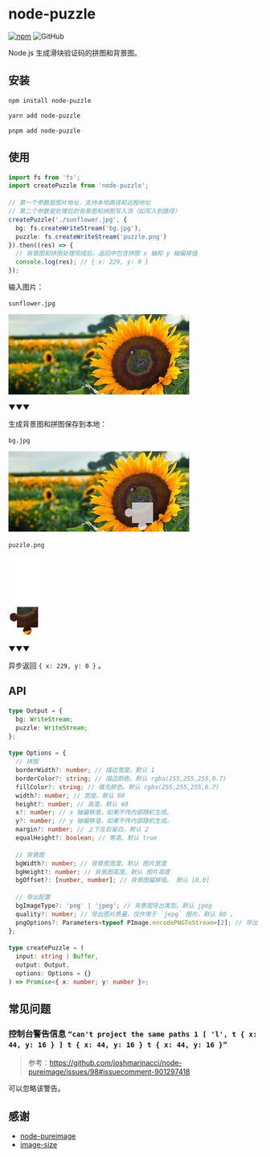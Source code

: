 # node-puzzle

[![npm][npm]][npm-url] ![GitHub](https://img.shields.io/github/license/caijf/node-puzzle.svg)

Node.js 生成滑块验证码的拼图和背景图。

## 安装

```shell
npm install node-puzzle
```

```shell
yarn add node-puzzle
```

```shell
pnpm add node-puzzle
```

## 使用

```typescript
import fs from 'fs';
import createPuzzle from 'node-puzzle';

// 第一个参数是图片地址，支持本地路径和远程地址
// 第二个参数是处理后的背景图和拼图写入流（如写入到路径）
createPuzzle('./sunflower.jpg', {
  bg: fs.createWriteStream('bg.jpg'),
  puzzle: fs.createWriteStream('puzzle.png')
}).then((res) => {
  // 背景图和拼图处理完成后，返回中包含拼图 x 轴和 y 轴偏移值
  console.log(res); // { x: 229, y: 0 }
});
```

输入图片：

`sunflower.jpg`

![origin](./docs/sunflower.jpg)

▼▼▼

生成背景图和拼图保存到本地：

`bg.jpg`

![bg](./docs/bg.jpg)

`puzzle.png`

![puzzle](./docs/puzzle.png)

▼▼▼

异步返回 `{ x: 229, y: 0 }` 。

## API

```typescript
type Output = {
  bg: WriteStream;
  puzzle: WriteStream;
};

type Options = {
  // 拼图
  borderWidth?: number; // 描边宽度。默认 1
  borderColor?: string; // 描边颜色。默认 rgba(255,255,255,0.7)
  fillColor?: string; // 填充颜色。默认 rgba(255,255,255,0.7)
  width?: number; // 宽度。默认 60
  height?: number; // 高度。默认 60
  x?: number; // x 轴偏移值，如果不传内部随机生成。
  y?: number; // y 轴偏移值，如果不传内部随机生成。
  margin?: number; // 上下左右留白。默认 2
  equalHeight?: boolean; // 等高。默认 true

  // 背景图
  bgWidth?: number; // 背景图宽度。默认 图片宽度
  bgHeight?: number; // 背景图高度。默认 图片高度
  bgOffset?: [number, number]; // 背景图偏移值。 默认 [0,0]

  // 导出配置
  bgImageType?: 'png' | 'jpeg'; // 背景图导出类型。默认 jpeg
  quality?: number; // 导出图片质量，仅作用于 `jepg` 图片。默认 80 。
  pngOptions?: Parameters<typeof PImage.encodePNGToStream>[2]; // 导出 png 图片配置，仅作用于 `png` 图片。
};

type createPuzzle = (
  input: string | Buffer,
  output: Output,
  options: Options = {}
) => Promise<{ x: number; y: number }>;
```

## 常见问题

### 控制台警告信息 `“can't project the same paths 1 [ 'l', t { x: 44, y: 16 } ] t { x: 44, y: 16 } t { x: 44, y: 16 }”`

> 参考：<https://github.com/joshmarinacci/node-pureimage/issues/98#issuecomment-901297418>

可以忽略该警告。

## 感谢

- [node-pureimage](https://github.com/joshmarinacci/node-pureimage)
- [image-size](https://github.com/image-size/image-size)

[npm]: https://img.shields.io/npm/v/node-puzzle.svg
[npm-url]: https://npmjs.com/package/node-puzzle
